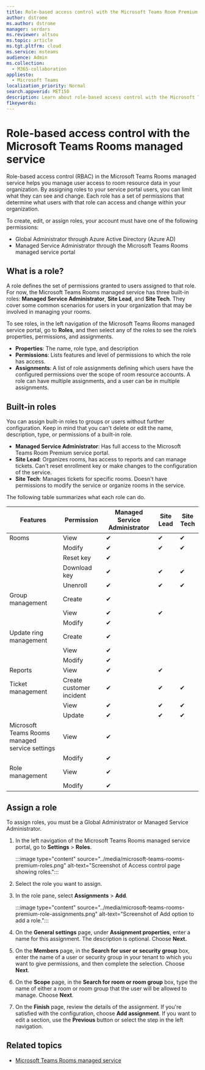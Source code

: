```yaml
---
title: Role-based access control with the Microsoft Teams Room Premium service 
author: dstrome
ms.author: dstrome
manager: serdars
ms.reviewer: altsou
ms.topic: article
ms.tgt.pltfrm: cloud
ms.service: msteams
audience: Admin
ms.collection: 
  - M365-collaboration
appliesto: 
  - Microsoft Teams
localization_priority: Normal
search.appverid: MET150
description: Learn about role-based access control with the Microsoft Teams Rooms managed service.
f1keywords: 
---
```


# Role-based access control with the Microsoft Teams Rooms managed service

Role-based access control (RBAC) in the Microsoft Teams Rooms managed service helps you manage user access to room resource data in your organization. By assigning roles to your service portal users, you can limit what they can see and change. Each role has a set of permissions that determine what users with that role can access and change within your organization.

To create, edit, or assign roles, your account must have one of the following permissions:

- Global Administrator through Azure Active Directory (Azure AD)
- Managed Service Administrator through the Microsoft Teams Rooms managed service portal

## What is a role?

A role defines the set of permissions granted to users assigned to that role. For now, the Microsoft Teams Rooms managed service has three built-in roles: **Managed Service Administrator**, **Site Lead**, and **Site Tech**. They cover some common scenarios for users in your organization that may be involved in managing your rooms.

To see roles, in the left navigation of the Microsoft Teams Rooms managed service portal, go to **Roles**, and then select any of the roles to see the role’s properties, permissions, and assignments.  

- **Properties**: The name, role type, and description
- **Permissions**: Lists features and level of permissions to which the role has access.
- **Assignments**: A list of role assignments defining which users have the configured permissions over the scope of room resource accounts. A role can have multiple assignments, and a user can be in multiple assignments.

## Built-in roles

You can assign built-in roles to groups or users without further configuration. Keep in mind that you can't delete or edit the name, description, type, or permissions of a built-in role.

- **Managed Service Administrator**: Has full access to the Microsoft Teams Room Premium service portal.
- **Site Lead**: Organizes rooms, has access to reports and can manage tickets. Can't reset enrollment key or make changes to the configuration of the service.  
- **Site Tech**: Manages tickets for specific rooms. Doesn't have permissions to modify the service or organize rooms in the service.

The following table summarizes what each role can do.

|Features |Permission |Managed Service Administrator  |Site Lead  |Site Tech  |
|---------|---------|---------|---------|---------|
|Rooms     |View        |&#10004;           |&#10004;           |&#10004;  |
|    |Modify         |&#10004;           |&#10004;           |&#10004; |
|    |Reset key         |&#10004;           |         ||
|    |Download key         |&#10004;           |&#10004;          |&#10004; |
|    |Unenroll         |&#10004;           |&#10004;           |&#10004; |
|Group management   |Create         |&#10004;           |           ||
|    |View       |&#10004;          |&#10004;           ||
|    |Modify         |&#10004;           |           ||
|Update ring management    |Create         |&#10004;           |           ||
|    |View         |&#10004;           |           ||
|    |Modify         |&#10004;           |           ||
|Reports   |View        |&#10004;           |&#10004;           ||
|Ticket management   |Create customer incident         |&#10004;           |&#10004;           |&#10004;  |
|    |View         |&#10004;           |&#10004;           |&#10004;  |
|    |Update         |&#10004;           |&#10004;           |&#10004;  |
|Microsoft Teams Rooms managed service settings    |View         |&#10004;           |         ||
|    |Modify        |&#10004;           |         ||
|Role management    |View         |&#10004;           |         ||
|    |Modify         |&#10004;           |         ||

## Assign a role

To assign roles, you must be a Global Administrator or Managed Service Administrator.

1. In the left navigation of the Microsoft Teams Rooms managed service portal, go to **Settings** > **Roles**.

    :::image type="content" source="../media/microsoft-teams-rooms-premium-roles.png" alt-text="Screenshot of Access control page showing roles.":::

2. Select the role you want to assign.
3. In the role pane, select **Assignments** > **Add**.

    :::image type="content" source="../media/microsoft-teams-rooms-premium-role-assignments.png" alt-text="Screenshot of Add option to add a role.":::

4. On the **General settings** page, under **Assignment properties**, enter a name for this assignment. The description is optional. Choose **Next.**
5. On the **Members** page, in the **Search for user or security group** box, enter the name of a user or security group in your tenant to which you want to give permissions, and then complete the selection. Choose **Next**. 
6. On the **Scope** page, in the **Search for room or room group** box, type the name of either a room or room group that the user will be allowed to manage. Choose **Next**.
7. On the **Finish** page, review the details of the assignment. If you're satisfied with the configuration, choose **Add assignment**. If you want to edit a section, use the **Previous** button or select the step in the left navigation.  

## Related topics

- [Microsoft Teams Rooms managed service](microsoft-teams-rooms-premium.md)
